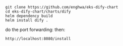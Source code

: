 

```
git clone https://github.com/enghwa/eks-dify-chart
cd eks-dify-chart/charts/dify
helm dependency build
helm install dify .
```

do the port forwarding:
then:
```
http://localhost:8080/install

```